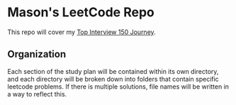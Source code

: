 # Mason's LeetCode Repo
This repo will cover my [Top Interview 150 Journey](https://leetcode.com/studyplan/top-interview-150/).

## Organization
Each section of the study plan will be contained within its own directory, and each directory will be broken down into folders that contain specific leetcode problems. If there is multiple solutions, file names will be written in a way to reflect this.